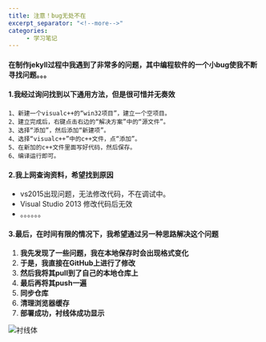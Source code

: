 ```yaml
---
title: 注意！bug无处不在
excerpt_separator: "<!--more-->"
categories:
     - 学习笔记
---
```


#### 在制作jekyll过程中我遇到了非常多的问题，其中编程软件的一个小bug使我不断寻找问题。。。
<!--more-->

#### 1.我经过询问找到以下通用方法，但是很可惜并无奏效

```
1、新建一个visualc++的“win32项目”，建立一个空项目。
2、建立完成后，右键点击右边的“解决方案”中的“源文件”。
3、选择“添加”，然后添加“新建项”。
4、选择“visualc++”中的c++文件，点“添加”。
5、在新加的c++文件里面写好代码，然后保存。
6、编译运行即可。
```

#### 2.我上网查询资料，希望找到原因

- vs2015出现问题，无法修改代码，不在调试中。
- Visual Studio 2013 修改代码后无效
- 。。。。。。

#### 3.最后，在时间有限的情况下，我希望通过另一种思路解决这个问题

1. **我先发现了一些问题，我在本地保存时会出现格式变化**
2. **于是，我直接在GitHub上进行了修改**
3. **然后我将其pull到了自己的本地仓库上**
4. **最后再将其push一遍**
5. **同步仓库**
6. **清理浏览器缓存**
7. **部署成功，衬线体成功显示**

![衬线体](/zengziyi/assets/images/衬线体.png)
